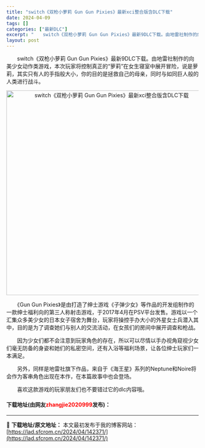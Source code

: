 ```yaml
---
title: "switch《双枪小萝莉 Gun Gun Pixies》最新xci整合版含DLC下载"
date: 2024-04-09
tags: []
categories: ["最新DLC"]
excerpt: "　　switch《双枪小萝莉 Gun Gun Pixies》最新9DLC下载。由地雷社制作的向美少女动作类游戏，本次玩家将控制真正的&ldquo;萝莉&rdquo;在女生寝室中展开冒险，说是萝莉，其实只有人的手指般大小，你的目的是拯救自己的母亲，同时与如同巨人般的人类进行战斗。 　　《Gun Gun&hellip;"
layout: post
---
```


 <p>　　switch《双枪小萝莉 Gun Gun Pixies》最新9DLC下载。由地雷社制作的向美少女动作类游戏，本次玩家将控制真正的&ldquo;萝莉&rdquo;在女生寝室中展开冒险，说是萝莉，其实只有人的手指般大小，你的目的是拯救自己的母亲，同时与如同巨人般的人类进行战斗。</p> <p align="center"><img align="" border="0" src="https://lad.sfcrom.cn/wp-content/uploads/2024/04/20240409_6615076666692.webp" width="536" alt="switch《双枪小萝莉 Gun Gun Pixies》最新xci整合版含DLC下载" /></p> <p>　　《Gun Gun Pixies》是由打造了绅士游戏《子弹少女》等作品的开发组制作的一款绅士福利向的第三人称射击游戏，于2017年4月在PSV平台发售。游戏以一个汇集众多美少女的日本女子宿舍为舞台，玩家将操控手办大小的外星女士兵潜入其中，目的是为了调查她们与别人的交流活动，在女孩们的房间中展开调查和枪战。</p> <p>　　因为少女们都不会注意到玩家角色的存在，所以可以尽情以手办视角窥视少女们毫无防备的身姿和她们的私密空间，还有入浴等福利场景，让各位绅士玩家们一本满足。</p> <p>　　另外，同样是地雷社旗下作品，来自于《海王星》系列的Neptune和Noire将会作为客串角色出现在本作，在本篇故事中也会登场。</p> <p>　　喜欢这款游戏的玩家朋友们也不要错过它的dlc内容哦。</p> <p><h4>下载地址(由网友<font color="red">zhangjie2020999</font>发布)：</h4></p> 

---
📖 **下载地址/原文地址：** 本文最初发布于我的博客网站：[https://lad.sfcrom.cn/2024/04/142371/](https://lad.sfcrom.cn/2024/04/142371/)
